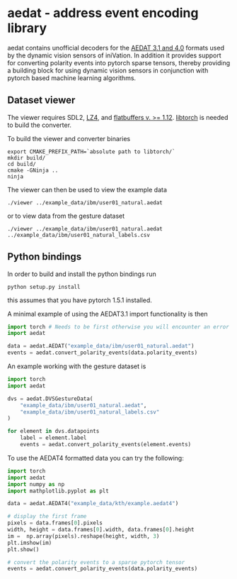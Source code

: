 # aedat - address event encoding library

aedat contains unofficial decoders for the [AEDAT 3.1 and 4.0](https://inivation.github.io/inivation-docs/Software%20user%20guides/AEDAT_file_formats.html) formats used by 
the dynamic vision sensors of iniVation. In addition it provides support 
for converting polarity events into pytorch sparse tensors, thereby providing
a building block for using dynamic vision sensors in conjunction with pytorch
based machine learning algorithms.

## Dataset viewer

The viewer requires SDL2, [LZ4](https://lz4.github.io/lz4/), and [flatbuffers v. >= 1.12](https://google.github.io/flatbuffers/). [libtorch](https://pytorch.org/cppdocs/installing.html) is needed to build the converter.

To build the viewer and converter binaries
```
export CMAKE_PREFIX_PATH=`absolute path to libtorch/`
mkdir build/
cd build/
cmake -GNinja ..
ninja
```

The viewer can then be used to view the example data
```
./viewer ../example_data/ibm/user01_natural.aedat
```
or to view data from the gesture dataset
```
./viewer ../example_data/ibm/user01_natural.aedat ../example_data/ibm/user01_natural_labels.csv
```

## Python bindings

In order to build and install the python bindings run
```
python setup.py install
```
this assumes that you have pytorch 1.5.1 installed.

A minimal example of using the AEDAT3.1 import functionality is then
```python
import torch # Needs to be first otherwise you will encounter an error
import aedat

data = aedat.AEDAT("example_data/ibm/user01_natural.aedat")
events = aedat.convert_polarity_events(data.polarity_events)
```

An example working with the gesture dataset is
```python
import torch
import aedat

dvs = aedat.DVSGestureData(
    "example_data/ibm/user01_natural.aedat",
    "example_data/ibm/user01_natural_labels.csv"
)

for element in dvs.datapoints
    label = element.label
    events = aedat.convert_polarity_events(element.events)
```

To use the AEDAT4 formatted data you can try the following:

```python
import torch
import aedat
import numpy as np
import mathplotlib.pyplot as plt

data = aedat.AEDAT4("example_data/kth/example.aedat4")

# display the first frame
pixels = data.frames[0].pixels
width, height = data.frames[0].width, data.frames[0].height
im =  np.array(pixels).reshape(height, width, 3)
plt.imshow(im)
plt.show()

# convert the polarity events to a sparse pytorch tensor
events = aedat.convert_polarity_events(data.polarity_events)
```
